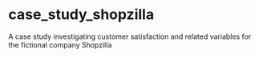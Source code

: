 # case_study_shopzilla
A case study investigating customer satisfaction and related variables for the fictional company Shopzilla

